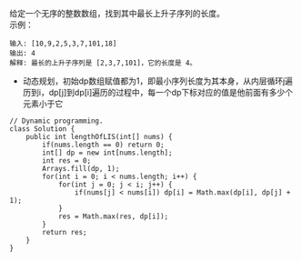 给定一个无序的整数数组，找到其中最长上升子序列的长度。  
示例：  
```
输入: [10,9,2,5,3,7,101,18]
输出: 4 
解释: 最长的上升子序列是 [2,3,7,101]，它的长度是 4。
```  
- 动态规划，初始dp数组赋值都为1，即最小序列长度为其本身，从内层循环j遍历到i，dp[j]到dp[i]遍历的过程中，每一个dp下标对应的值是他前面有多少个元素小于它
```
// Dynamic programming.
class Solution {
    public int lengthOfLIS(int[] nums) {
        if(nums.length == 0) return 0;
        int[] dp = new int[nums.length];
        int res = 0;
        Arrays.fill(dp, 1);
        for(int i = 0; i < nums.length; i++) {
            for(int j = 0; j < i; j++) {
                if(nums[j] < nums[i]) dp[i] = Math.max(dp[i], dp[j] + 1);
            }
            res = Math.max(res, dp[i]);
        }
        return res;
    }
}
```  
